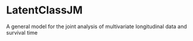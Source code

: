 # LatentClassJM
A general model for the joint analysis of multivariate longitudinal data and survival time
